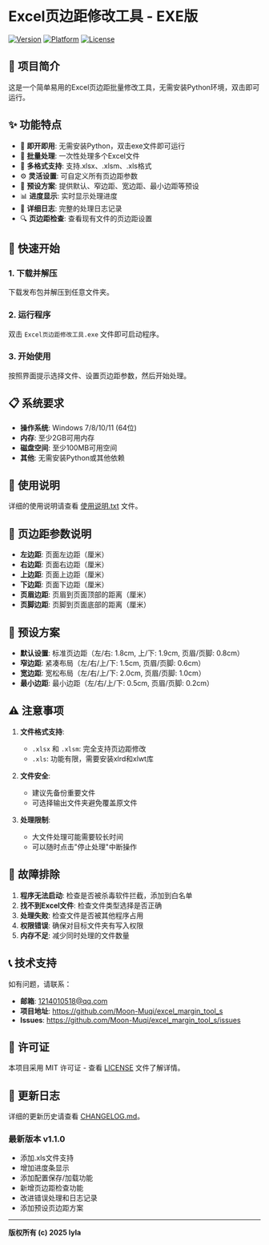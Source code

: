 # Excel页边距修改工具 - EXE版

[![Version](https://img.shields.io/badge/version-1.1.0-orange.svg)](CHANGELOG.md)
[![Platform](https://img.shields.io/badge/platform-Windows-blue.svg)](https://github.com/Moon-Muqi/excel_margin_tool_s)
[![License](https://img.shields.io/badge/license-MIT-green.svg)](LICENSE)

## 🎯 项目简介

这是一个简单易用的Excel页边距批量修改工具，无需安装Python环境，双击即可运行。

## ✨ 功能特点

- 🚀 **即开即用**: 无需安装Python，双击exe文件即可运行
- 🎯 **批量处理**: 一次性处理多个Excel文件
- 📁 **多格式支持**: 支持.xlsx、.xlsm、.xls格式
- ⚙️ **灵活设置**: 可自定义所有页边距参数
- 🎨 **预设方案**: 提供默认、窄边距、宽边距、最小边距等预设
- 📊 **进度显示**: 实时显示处理进度
- 📝 **详细日志**: 完整的处理日志记录
- 🔍 **页边距检查**: 查看现有文件的页边距设置

## 🚀 快速开始

### 1. 下载并解压
下载发布包并解压到任意文件夹。

### 2. 运行程序
双击 `Excel页边距修改工具.exe` 文件即可启动程序。

### 3. 开始使用
按照界面提示选择文件、设置页边距参数，然后开始处理。

## 📋 系统要求

- **操作系统**: Windows 7/8/10/11 (64位)
- **内存**: 至少2GB可用内存
- **磁盘空间**: 至少100MB可用空间
- **其他**: 无需安装Python或其他依赖

## 📖 使用说明

详细的使用说明请查看 [使用说明.txt](使用说明.txt) 文件。

## 🔧 页边距参数说明

- **左边距**: 页面左边距（厘米）
- **右边距**: 页面右边距（厘米）
- **上边距**: 页面上边距（厘米）
- **下边距**: 页面下边距（厘米）
- **页眉边距**: 页眉到页面顶部的距离（厘米）
- **页脚边距**: 页脚到页面底部的距离（厘米）

## 🎨 预设方案

- **默认设置**: 标准页边距（左/右: 1.8cm, 上/下: 1.9cm, 页眉/页脚: 0.8cm）
- **窄边距**: 紧凑布局（左/右/上/下: 1.5cm, 页眉/页脚: 0.6cm）
- **宽边距**: 宽松布局（左/右/上/下: 2.0cm, 页眉/页脚: 1.0cm）
- **最小边距**: 最小边距（左/右/上/下: 0.5cm, 页眉/页脚: 0.2cm）

## ⚠️ 注意事项

1. **文件格式支持**:
   - `.xlsx` 和 `.xlsm`: 完全支持页边距修改
   - `.xls`: 功能有限，需要安装xlrd和xlwt库

2. **文件安全**:
   - 建议先备份重要文件
   - 可选择输出文件夹避免覆盖原文件

3. **处理限制**:
   - 大文件处理可能需要较长时间
   - 可以随时点击"停止处理"中断操作

## 🐛 故障排除

1. **程序无法启动**: 检查是否被杀毒软件拦截，添加到白名单
2. **找不到Excel文件**: 检查文件类型选择是否正确
3. **处理失败**: 检查文件是否被其他程序占用
4. **权限错误**: 确保对目标文件夹有写入权限
5. **内存不足**: 减少同时处理的文件数量

## 📞 技术支持

如有问题，请联系：
- **邮箱**: 1214010518@qq.com
- **项目地址**: https://github.com/Moon-Muqi/excel_margin_tool_s
- **Issues**: https://github.com/Moon-Muqi/excel_margin_tool_s/issues

## 📄 许可证

本项目采用 MIT 许可证 - 查看 [LICENSE](LICENSE) 文件了解详情。

## 📝 更新日志

详细的更新历史请查看 [CHANGELOG.md](CHANGELOG.md)。

### 最新版本 v1.1.0
- 添加.xls文件支持
- 增加进度条显示
- 添加配置保存/加载功能
- 新增页边距检查功能
- 改进错误处理和日志记录
- 添加预设页边距方案

---

**版权所有 (c) 2025 lyla**
